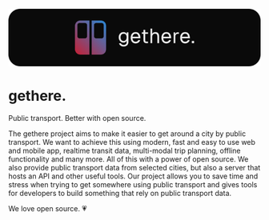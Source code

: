 <p align="center">
  <img src="../.github/assets/gethere-logo-700x160.png" alt="gethere logo" />
</p>

# gethere.

Public transport. Better with open source.

The gethere project aims to make it easier to get around a city by public transport. We want to achieve this using modern, fast and easy to use web and mobile app, realtime transit data, multi-modal trip planning, offline functionality and many more. All of this with a power of open source. We also provide public transport data from selected cities, but also a server that hosts an API and other useful tools. Our project allows you to save time and stress when trying to get somewhere using public transport and gives tools for developers to build something that rely on public transport data.

We love open source. 💗
